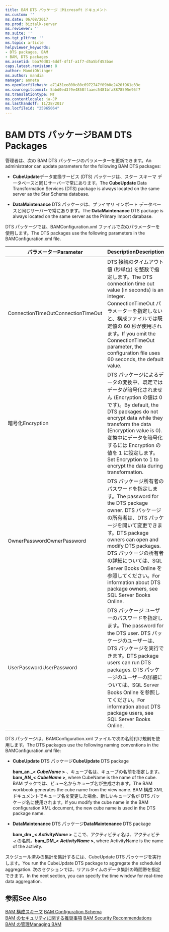 ```yaml
---
title: BAM DTS パッケージ |Microsoft ドキュメント
ms.custom: ''
ms.date: 06/08/2017
ms.prod: biztalk-server
ms.reviewer: ''
ms.suite: ''
ms.tgt_pltfrm: ''
ms.topic: article
helpviewer_keywords:
- DTS packages, BAM
- BAM, DTS packages
ms.assetid: bba70d81-6ddf-4f1f-a1f7-d5a5bf453bae
caps.latest.revision: 8
author: MandiOhlinger
ms.author: mandia
manager: anneta
ms.openlocfilehash: a71431ee800c80c6972747f09b0e2420f961e33e
ms.sourcegitcommit: 5abd0ed3f9e4858ffaaec5481bfa8878595e95f7
ms.translationtype: MT
ms.contentlocale: ja-JP
ms.lasthandoff: 11/28/2017
ms.locfileid: "25965064"
---
```

# <a name="bam-dts-packages"></a><span data-ttu-id="a0541-102">BAM DTS パッケージ</span><span class="sxs-lookup"><span data-stu-id="a0541-102">BAM DTS Packages</span></span>
<span data-ttu-id="a0541-103">管理者は、次の BAM DTS パッケージのパラメーターを更新できます。</span><span class="sxs-lookup"><span data-stu-id="a0541-103">An administrator can update parameters for the following BAM DTS packages:</span></span>  
  
-   <span data-ttu-id="a0541-104">**CubeUpdate**データ変換サービス (DTS) パッケージは、スター スキーマ データベースと同じサーバーで常にあります。</span><span class="sxs-lookup"><span data-stu-id="a0541-104">The **CubeUpdate** Data Transformation Services (DTS) package is always located on the same server as the Star Schema database.</span></span>  
  
-   <span data-ttu-id="a0541-105">**DataMaintenance** DTS パッケージは、プライマリ インポート データベースと同じサーバーで常にあります。</span><span class="sxs-lookup"><span data-stu-id="a0541-105">The **DataMaintenance** DTS package is always located on the same server as the Primary Import database.</span></span>  
  
 <span data-ttu-id="a0541-106">DTS パッケージでは、BAMConfiguration.xml ファイルで次のパラメーターを使用します。</span><span class="sxs-lookup"><span data-stu-id="a0541-106">The DTS packages use the following parameters in the BAMConfiguration.xml file.</span></span>  
  
|<span data-ttu-id="a0541-107">パラメーター</span><span class="sxs-lookup"><span data-stu-id="a0541-107">Parameter</span></span>|<span data-ttu-id="a0541-108">Description</span><span class="sxs-lookup"><span data-stu-id="a0541-108">Description</span></span>|  
|---------------|-----------------|  
|<span data-ttu-id="a0541-109">ConnectionTimeOut</span><span class="sxs-lookup"><span data-stu-id="a0541-109">ConnectionTimeOut</span></span>|<span data-ttu-id="a0541-110">DTS 接続のタイムアウト値 (秒単位) を整数で指定します。</span><span class="sxs-lookup"><span data-stu-id="a0541-110">The DTS connection time out value (in seconds) is an integer.</span></span> <span data-ttu-id="a0541-111">ConnectionTimeOut パラメーターを指定しないと、構成ファイルでは既定値の 60 秒が使用されます。</span><span class="sxs-lookup"><span data-stu-id="a0541-111">If you omit the ConnectionTimeOut parameter, the configuration file uses 60 seconds, the default value.</span></span>|  
|<span data-ttu-id="a0541-112">暗号化</span><span class="sxs-lookup"><span data-stu-id="a0541-112">Encryption</span></span>|<span data-ttu-id="a0541-113">DTS パッケージによるデータの変換中、既定ではデータが暗号化されません (Encryption の値は 0 です)。</span><span class="sxs-lookup"><span data-stu-id="a0541-113">By default, the DTS packages do not encrypt data while they transform the data (Encryption value is 0).</span></span> <span data-ttu-id="a0541-114">変換中にデータを暗号化するには Encryption の値を 1 に設定します。</span><span class="sxs-lookup"><span data-stu-id="a0541-114">Set Encryption to 1 to encrypt the data during transformation.</span></span>|  
|<span data-ttu-id="a0541-115">OwnerPassword</span><span class="sxs-lookup"><span data-stu-id="a0541-115">OwnerPassword</span></span>|<span data-ttu-id="a0541-116">DTS パッケージ所有者のパスワードを指定します。</span><span class="sxs-lookup"><span data-stu-id="a0541-116">The password for the DTS package owner.</span></span> <span data-ttu-id="a0541-117">DTS パッケージの所有者は、DTS パッケージを開いて変更できます。</span><span class="sxs-lookup"><span data-stu-id="a0541-117">DTS package owners can open and modify DTS packages.</span></span> <span data-ttu-id="a0541-118">DTS パッケージの所有者の詳細については、SQL Server Books Online を参照してください。</span><span class="sxs-lookup"><span data-stu-id="a0541-118">For information about DTS package owners, see SQL Server Books Online.</span></span>|  
|<span data-ttu-id="a0541-119">UserPassword</span><span class="sxs-lookup"><span data-stu-id="a0541-119">UserPassword</span></span>|<span data-ttu-id="a0541-120">DTS パッケージ ユーザーのパスワードを指定します。</span><span class="sxs-lookup"><span data-stu-id="a0541-120">The password for the DTS user.</span></span> <span data-ttu-id="a0541-121">DTS パッケージのユーザーは、DTS パッケージを実行できます。</span><span class="sxs-lookup"><span data-stu-id="a0541-121">DTS package users can run DTS packages.</span></span> <span data-ttu-id="a0541-122">DTS パッケージのユーザーの詳細については、SQL Server Books Online を参照してください。</span><span class="sxs-lookup"><span data-stu-id="a0541-122">For information about DTS package users, see SQL Server Books Online.</span></span>|  
  
 <span data-ttu-id="a0541-123">DTS パッケージは、BAMConfiguration.xml ファイルで次の名前付け規則を使用します。</span><span class="sxs-lookup"><span data-stu-id="a0541-123">The DTS packages use the following naming conventions in the BAMConfiguration.xml file:</span></span>  
  
-   <span data-ttu-id="a0541-124">**CubeUpdate** DTS パッケージ</span><span class="sxs-lookup"><span data-stu-id="a0541-124">**CubeUpdate** DTS package</span></span>  
  
     <span data-ttu-id="a0541-125">**bam_an _\<**   ***CubeName* \>** 、キューブ名は、キューブの名前を指定します。</span><span class="sxs-lookup"><span data-stu-id="a0541-125">**bam_AN_\<** ***CubeName* \>**, where CubeName is the name of the cube.</span></span> <span data-ttu-id="a0541-126">BAM ブックでは、ビュー名からキューブ名が生成されます。</span><span class="sxs-lookup"><span data-stu-id="a0541-126">The BAM workbook generates the cube name from the view name.</span></span> <span data-ttu-id="a0541-127">BAM 構成 XML ドキュメントでキューブ名を変更した場合、新しいキューブ名が DTS パッケージ名に使用されます。</span><span class="sxs-lookup"><span data-stu-id="a0541-127">If you modify the cube name in the BAM configuration XML document, the new cube name is used in the DTS package name.</span></span>  
  
-   <span data-ttu-id="a0541-128">**DataMaintenance** DTS パッケージ</span><span class="sxs-lookup"><span data-stu-id="a0541-128">**DataMaintenance** DTS package</span></span>  
  
     <span data-ttu-id="a0541-129">**bam_dm _\<**   ***ActivityName* \>** ここで、アクティビティ名は、アクティビティの名前。</span><span class="sxs-lookup"><span data-stu-id="a0541-129">**bam_DM_\<** ***ActivityName* \>**, where ActivityName is the name of the activity.</span></span>  
  
 <span data-ttu-id="a0541-130">スケジュール済みの集計を集計するには、CubeUpdate DTS パッケージを実行します。</span><span class="sxs-lookup"><span data-stu-id="a0541-130">You run the CubeUpdate DTS package to aggregate the scheduled aggregation.</span></span> <span data-ttu-id="a0541-131">次のセクションでは、リアルタイムのデータ集計の時間帯を指定できます。</span><span class="sxs-lookup"><span data-stu-id="a0541-131">In the next section, you can specify the time window for real-time data aggregation.</span></span>  
  
## <a name="see-also"></a><span data-ttu-id="a0541-132">参照</span><span class="sxs-lookup"><span data-stu-id="a0541-132">See Also</span></span>  
 <span data-ttu-id="a0541-133">[BAM 構成スキーマ](../core/bam-configuration-schema.md) </span><span class="sxs-lookup"><span data-stu-id="a0541-133">[BAM Configuration Schema](../core/bam-configuration-schema.md) </span></span>  
 <span data-ttu-id="a0541-134">[BAM のセキュリティに関する推奨事項](../core/bam-security-recommendations.md) </span><span class="sxs-lookup"><span data-stu-id="a0541-134">[BAM Security Recommendations](../core/bam-security-recommendations.md) </span></span>  
 [<span data-ttu-id="a0541-135">BAM の管理</span><span class="sxs-lookup"><span data-stu-id="a0541-135">Managing BAM</span></span>](../core/managing-bam.md)